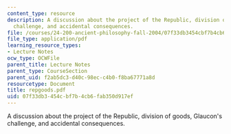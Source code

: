 ```yaml
---
content_type: resource
description: A discussion about the project of the Republic, division of goods, Glaucon's
  challenge, and accidental consequences.
file: /courses/24-200-ancient-philosophy-fall-2004/07f33db3454cbf7b4cb6fab350d917ef_repgoods.pdf
file_type: application/pdf
learning_resource_types:
- Lecture Notes
ocw_type: OCWFile
parent_title: Lecture Notes
parent_type: CourseSection
parent_uid: f2ab5dc3-d40c-98ec-c4b0-f8ba67771a8d
resourcetype: Document
title: repgoods.pdf
uid: 07f33db3-454c-bf7b-4cb6-fab350d917ef
---
```

A discussion about the project of the Republic, division of goods, Glaucon's challenge, and accidental consequences.

